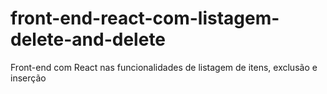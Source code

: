 # front-end-react-com-listagem-delete-and-delete
Front-end com React nas funcionalidades de listagem de itens, exclusão e inserção

